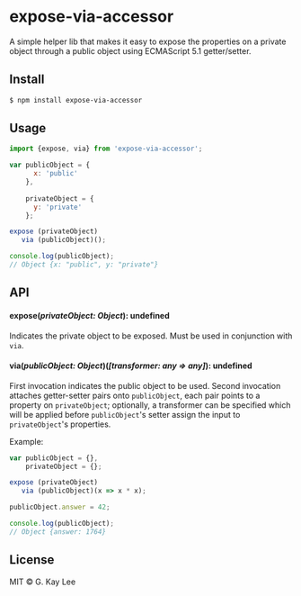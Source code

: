 expose-via-accessor
===================
A simple helper lib that makes it easy to expose the properties on a private object through a public object using ECMAScript 5.1 getter/setter.

Install
-------
```bash
$ npm install expose-via-accessor
```

Usage
-----
```javascript
import {expose, via} from 'expose-via-accessor';

var publicObject = {
      x: 'public'
    },
    
    privateObject = {
      y: 'private'
    };

expose (privateObject)
   via (publicObject)();

console.log(publicObject);
// Object {x: "public", y: "private"}
```

API
---
#### expose(_privateObject: Object_): undefined
Indicates the private object to be exposed. Must be used in conjunction with `via`.

#### via(_publicObject: Object_)(_[transformer: any => any]_): undefined
First invocation indicates the public object to be used. Second invocation attaches getter-setter pairs onto `publicObject`, each pair points to a property on `privateObject`; optionally, a transformer can be specified which will be applied before `publicObject`'s setter assign the input to `privateObject`'s properties.

Example:

```javascript
var publicObject = {},
    privateObject = {};

expose (privateObject)
   via (publicObject)(x => x * x);

publicObject.answer = 42;

console.log(publicObject);
// Object {answer: 1764}
```

License
-------
MIT © G. Kay Lee
